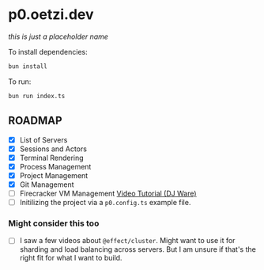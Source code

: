 # p0.oetzi.dev

_this is just a placeholder name_

To install dependencies:

```bash
bun install
```

To run:

```bash
bun run index.ts
```

## ROADMAP

- [x] List of Servers
- [x] Sessions and Actors
- [x] Terminal Rendering
- [x] Process Management
- [x] Project Management
- [x] Git Management
- [ ] Firecracker VM Management [Video Tutorial (DJ Ware)](https://youtu.be/As9LO6XBfkA)
- [ ] Initilizing the project via a `p0.config.ts` example file.

### Might consider this too

- [ ] I saw a few videos about `@effect/cluster`. Might want to use it for sharding and load balancing across servers. But I am unsure if that's the right fit for what I want to build.

